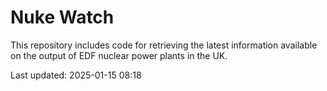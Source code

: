 # Nuke Watch

This repository includes code for retrieving the latest information available on the output of EDF nuclear power plants in the UK.

Last updated: 2025-01-15 08:18